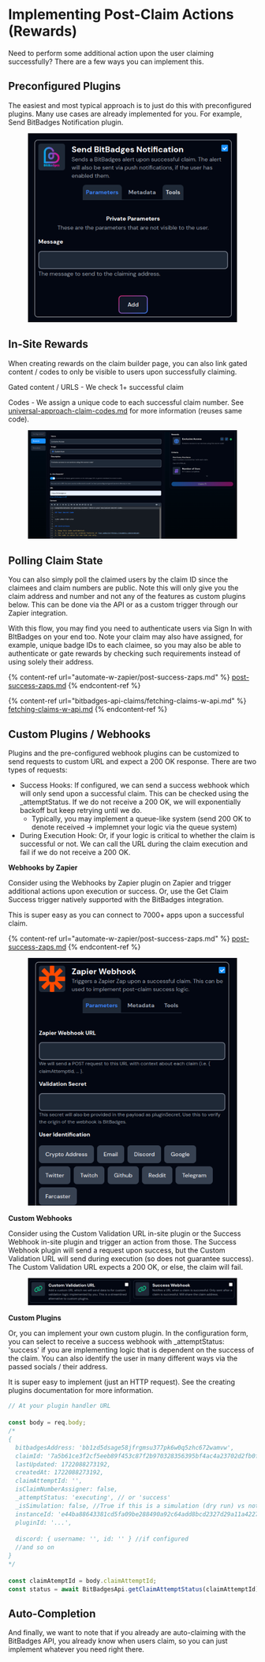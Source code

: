 # Implementing Post-Claim Actions (Rewards)

Need to perform some additional action upon the user claiming successfully? There are a few ways you can implement this.

## **Preconfigured Plugins**

The easiest and most typical approach is to just do this with preconfigured plugins. Many use cases are already implemented for you. For example, Send BitBadges Notification plugin.

<figure><img src="../../.gitbook/assets/image (1) (1) (1) (1) (1) (1) (1) (1) (1) (1) (1) (1) (1) (1) (1) (1).png" alt=""><figcaption></figcaption></figure>

## **In-Site Rewards**

When creating rewards on the claim builder page, you can also link gated content / codes to only be visible to users upon successfully claiming.

Gated content / URLS - We check 1+ successful claim

Codes - We assign a unique code to each successful claim number. See [universal-approach-claim-codes.md](design-decisions/universal-approach-claim-codes.md "mention") for more information (reuses same code).

<figure><img src="../../.gitbook/assets/image (1) (1) (1) (1) (1) (1) (1) (1) (1) (1) (1) (1) (1) (1) (1) (1) (1).png" alt=""><figcaption></figcaption></figure>

## Polling Claim State

You can also simply poll the claimed users by the claim ID since the claimees and claim numbers are public. Note this will only give you the claim address and number and not any of the features as custom plugins below. This can be done via the API or as a custom trigger through our Zapier integration.

With this flow, you may find you need to authenticate users via Sign In with BItBadges on your end too. Note your claim may also have assigned, for example, unique badge IDs to each claimee, so you may also be able to authenticate or gate rewards by checking such requirements instead of using solely their address.

{% content-ref url="automate-w-zapier/post-success-zaps.md" %}
[post-success-zaps.md](automate-w-zapier/post-success-zaps.md)
{% endcontent-ref %}

{% content-ref url="bitbadges-api-claims/fetching-claims-w-api.md" %}
[fetching-claims-w-api.md](bitbadges-api-claims/fetching-claims-w-api.md)
{% endcontent-ref %}

## **Custom Plugins / Webhooks**

Plugins and the pre-configured webhook plugins can be customized to send requests to custom URL and expect a 200 OK response. There are two types of requests:

* Success Hooks: If configured, we can send a success webhook which will only send upon a successful claim. This can be checked using the \_attemptStatus. If we do not receive a 200 OK, we will exponentially backoff but keep retrying until we do.
  * Typically, you may implement a queue-like system (send 200 OK to denote received -> implemnet your logic via the queue system)
* During Execution Hook: Or, if your logic is critical to whether the claim is successful or not. We can call the URL during the claim execution and fail if we do not receive a 200 OK.

**Webhooks by Zapier**

Consider using the Webhooks by Zapier plugin on Zapier and trigger additional actions upon execution or success. Or, use the Get Claim Success trigger natively supported with the BitBadges integration.

This is super easy as you can connect to 7000+ apps upon a successful claim.

{% content-ref url="automate-w-zapier/post-success-zaps.md" %}
[post-success-zaps.md](automate-w-zapier/post-success-zaps.md)
{% endcontent-ref %}

<figure><img src="../../.gitbook/assets/image (149).png" alt=""><figcaption></figcaption></figure>

**Custom Webhooks**

Consider using the Custom Validation URL in-site plugin or the Success Webhook in-site plugin and trigger an action from those. The Success Webhook plugin will send a request upon success, but the Custom Validation URL will send during execution (so does not guarantee success). The Custom Validation URL expects a 200 OK, or else, the claim will fail.

<figure><img src="../../.gitbook/assets/image (150).png" alt=""><figcaption></figcaption></figure>

**Custom Plugins**

Or, you can implement your own custom plugin. In the configuration form, you can select to receive a success webhook with \_attemptStatus: 'success' if you are implementing logic that is dependent on the success of the claim. You can also identify the user in many different ways via the passed socials / their address.

It is super easy to implement (just an HTTP request). See the creating plugins documentation for more information.

```typescript
// At your plugin handler URL

const body = req.body;
/*
{
  bitbadgesAddress: 'bb1zd5dsage58jfrgmsu377pk6w0q5zhc672wamvw',
  claimId: '7a5b61ce3f2cf5eeb89f453c87f2b970328356395bf4ac4a23702d2fb0fb63c9',
  lastUpdated: 1722088273192,
  createdAt: 1722088273192,
  claimAttemptId: '',
  isClaimNumberAssigner: false,
  _attemptStatus: 'executing', // or 'success'
  _isSimulation: false, //True if this is a simulation (dry run) vs not
  instanceId: 'e44ba88643381cd5fa09be288490a92c64add8bcd2327d29a11a4227fab55e5e',
  pluginId: '...',
  
  discord: { username: '', id: '' } //if configured
  //and so on
}
*/

const claimAtemptId = body.claimAttemptId;
const status = await BitBadgesApi.getClaimAttemptStatus(claimAttemptId);
```

## Auto-Completion

And finally, we want to note that if you already are auto-claiming with the BitBadges API, you already know when users claim, so you can just implement whatever you need right there.
